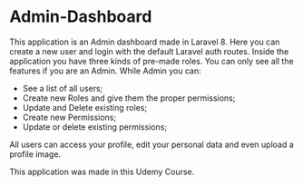 # Admin-Dashboard

This application is an Admin dashboard made in Laravel 8. Here you can create a new user and login with the default Laravel auth routes. Inside the application you have three 
kinds of pre-made roles. You can only see all the features if you are an Admin. While Admin you can:

- See a list of all users;
- Create new Roles and give them the proper permissions;
- Update and Delete existing roles;
- Create new Permissions;
- Update or delete existing permissions;

All users can access your profile, edit your personal data and even upload a profile image.

This application was made in this Udemy Course.

